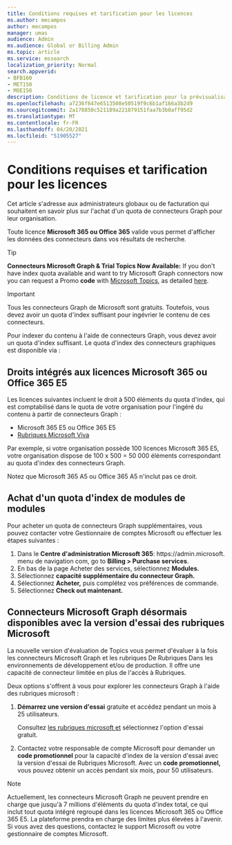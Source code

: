 ```yaml
---
title: Conditions requises et tarification pour les licences
ms.author: mecampos
author: mecampos
manager: umas
audience: Admin
ms.audience: Global or Billing Admin
ms.topic: article
ms.service: mssearch
localization_priority: Normal
search.appverid:
- BFB160
- MET150
- MOE150
description: Conditions de licence et tarification pour la prévisualisation publique des connecteurs Microsoft Graph pour Microsoft Search (recherche Microsoft)
ms.openlocfilehash: a7236f647e6513508e50519f9c6b1af166a3b2d9
ms.sourcegitcommit: 2a178850c521189a221879151faa7b3b0aff95d2
ms.translationtype: MT
ms.contentlocale: fr-FR
ms.lasthandoff: 04/20/2021
ms.locfileid: "51905527"
---
```

<!---Previous ms.author: rusamai --->

# <a name="license-requirements-and-pricing"></a>Conditions requises et tarification pour les licences

Cet article s'adresse aux administrateurs globaux ou de facturation qui souhaitent en savoir plus sur l'achat d'un quota de connecteurs Graph pour leur organisation.

Toute licence **Microsoft 365 ou Office 365** valide vous permet d'afficher les données des connecteurs dans vos résultats de recherche.

> [!TIP]
> **Connecteurs Microsoft Graph & Trial Topics Now Available:** If you don't have index quota available and want to try Microsoft Graph connectors now you can request a Promo **code** with [Microsoft Topics](https://www.microsoft.com/microsoft-viva/topics?activetab=pivot:overviewtab), as detailed [here](#microsoft-graph-connectors-now-available-with-microsoft-viva-topics-trial).

>[!IMPORTANT]
>Tous les connecteurs Graph de Microsoft sont gratuits. Toutefois, vous devez avoir un quota d'index suffisant pour ingévrier le contenu de ces connecteurs.

Pour indexer du contenu à l'aide de connecteurs Graph, vous devez avoir un quota d'index suffisant. Le quota d'index des connecteurs graphiques est disponible via :

## <a name="entitlement-built-into-microsoft-365-or-office-365-e5-licenses"></a>Droits intégrés aux licences Microsoft 365 ou Office 365 E5

Les licences suivantes incluent le droit à 500 éléments du quota d'index, qui est comptabilisé dans le quota de votre organisation pour l'ingéré du contenu à partir de connecteurs Graph :

* Microsoft 365 E5 ou Office 365 E5
* [Rubriques Microsoft Viva](https://www.microsoft.com/microsoft-viva/topics?activetab=pivot:overviewtab)

Par exemple, si votre organisation possède 100 licences Microsoft 365 E5, votre organisation dispose de 100 x 500 = 50 000 éléments correspondant au quota d'index des connecteurs Graph.

<!---Comment requested in PR#143--->
Notez que Microsoft 365 A5 ou Office 365 A5 n'inclut pas ce droit.

## <a name="purchase-of-add-on-index-quota"></a>Achat d'un quota d'index de modules de modules
Pour acheter un quota de connecteurs Graph supplémentaires, vous pouvez contacter votre Gestionnaire de comptes Microsoft ou effectuer les étapes suivantes :

1. Dans le **Centre d'administration Microsoft 365**: https://<span>admin.microsoft.</span> menu de navigation com, go to **Billing > Purchase services**.
2. En bas de la page Acheter des services, sélectionnez **Modules.**
3. Sélectionnez **capacité supplémentaire du connecteur Graph.**
4. Sélectionnez **Acheter,** puis complétez vos préférences de commande.
5. Sélectionnez **Check out maintenant.**

## <a name="microsoft-graph-connectors-now-available-with-microsoft-viva-topics-trial"></a>Connecteurs Microsoft Graph désormais disponibles avec la version d'essai des rubriques Microsoft
 La nouvelle version d'évaluation de Topics vous permet d'évaluer à la fois les connecteurs Microsoft Graph et les rubriques De Rubriques Dans les environnements de développement et/ou de production. Il offre une capacité de connecteur limitée en plus de l'accès à Rubriques.

Deux options s'offrent à vous pour explorer les connecteurs Graph à l'aide des rubriques microsoft :

1. **Démarrez une version d'essai** gratuite et accédez pendant un mois à 25 utilisateurs.

     Consultez [les rubriques microsoft et](https://www.microsoft.com/microsoft-viva/topics?activetab=pivot:overviewtab) sélectionnez l'option d'essai gratuit.

2. Contactez votre responsable de compte Microsoft pour demander un **code promotionnel** pour la capacité d'index de la version d'essai avec la version d'essai de Rubriques Microsoft. Avec un **code promotionnel,** vous pouvez obtenir un accès pendant six mois, pour 50 utilisateurs.

> [!NOTE]
> Actuellement, les connecteurs Microsoft Graph ne peuvent prendre en charge que jusqu'à 7 millions d'éléments du quota d'index total, ce qui inclut tout quota intégré regroupé dans les licences Microsoft 365 ou Office 365 E5. La plateforme prendra en charge des limites plus élevées à l'avenir. Si vous avez des questions, contactez le support Microsoft ou votre gestionnaire de comptes Microsoft.
